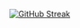 <a href="https://git.io/streak-stats"><img src="https://streak-stats.demolab.com?user=NirjalaP&exclude_days=Mon" alt="GitHub Streak" /></a>
